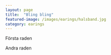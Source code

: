 ```yaml
---
layout: page
title:  "Bling bling"
featured-image: /images/earings/halsband.jpg
category: earings
---
```

Första raden

Andra raden

